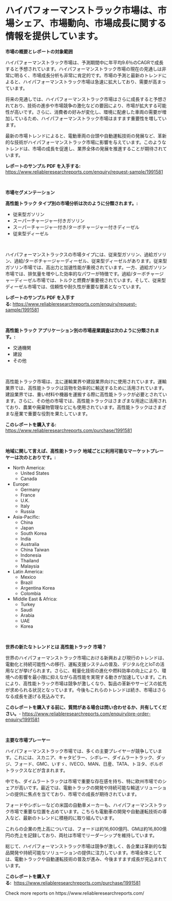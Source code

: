 <p><h1>ハイパフォーマンストラック市場は、市場シェア、市場動向、市場成長に関する情報を提供しています。</h1></p><p><strong>市場の概要とレポートの対象範囲</strong></p>
<p><p>ハイパフォーマンストラック市場は、予測期間中に年平均9.6％のCAGRで成長すると予想されています。ハイパフォーマンストラック市場の現在の見通しは非常に明るく、市場成長分析も非常に肯定的です。市場の予測と最新のトレンドによると、ハイパフォーマンストラック市場は急速に拡大しており、需要が高まっています。</p><p>将来の見通しでは、ハイパフォーマンストラック市場はさらに成長すると予想されており、技術の進歩や市場競争の激化などの要因により、市場が拡大する可能性が高いです。さらに、消費者の好みが変化し、環境に配慮した車両の需要が増加しているため、ハイパフォーマンストラック市場はますます重要性を増しています。</p><p>最新の市場トレンドによると、電動車両の台頭や自動運転技術の発展など、革新的な技術がハイパフォーマンストラック市場に影響を与えています。このようなトレンドは、市場の成長を促進し、業界全体の発展を推進することが期待されています。</p></p>
<p><strong>レポートのサンプル PDF を入手する:</strong> <a href="https://www.reliableresearchreports.com/enquiry/request-sample/1991581">https://www.reliableresearchreports.com/enquiry/request-sample/1991581</a></p>
<p>&nbsp;</p>
<p><strong>市場セグメンテーション</strong></p>
<p><strong>高性能トラック タイプ別の市場分析は次のように分類されます。:</strong></p>
<p><ul><li>従来型ガソリン</li><li>スーパーチャージャー付きガソリン</li><li>スーパーチャージャー付き/ターボチャージャー付きディーゼル</li><li>従来型ディーゼル</li></ul></p>
<p>&nbsp;</p>
<p><p>ハイパフォーマンストラックスの市場タイプには、従来型ガソリン、過給ガソリン、過給/ターボチャージャーディーゼル、従来型ディーゼルがあります。従来型ガソリン市場では、高出力と加速性能が重視されています。一方、過給ガソリン市場では、排気量を増やした効率的なパワーが特徴です。過給/ターボチャージャーディーゼル市場では、トルクと燃費が重要視されています。そして、従来型ディーゼル市場では、信頼性や耐久性が重要な要素となっています。</p></p>
<p><strong>レポートのサンプル PDF を入手する:</strong>&nbsp;<a href="https://www.reliableresearchreports.com/enquiry/request-sample/1991581">https://www.reliableresearchreports.com/enquiry/request-sample/1991581</a></p>
<p>&nbsp;</p>
<p><strong> 高性能トラック アプリケーション別の市場産業調査は次のように分類されます。:</strong></p>
<p><ul><li>交通機関</li><li>建設</li><li>その他</li></ul></p>
<p>&nbsp;</p>
<p><p>高性能トラック市場は、主に運輸業界や建設業界向けに使用されています。運輸業界では、高性能トラックは貨物を効率的に輸送するために活用されています。建設業界では、重い材料や機器を運搬する際に高性能トラックが必要とされています。さらに、その他の市場では、高性能トラックはさまざまな用途に活用されており、農業や廃棄物管理などにも使用されています。高性能トラックはさまざまな産業で重要な役割を果たしています。</p></p>
<p><strong>このレポートを購入する:</strong>&nbsp; <a href="https://www.reliableresearchreports.com/purchase/1991581">https://www.reliableresearchreports.com/purchase/1991581</a></p>
<p>&nbsp;</p>
<p><strong>地域に関して言えば、高性能トラック 地域ごとに利用可能なマーケットプレーヤーは次のとおりです。:</strong></p>
<p><ul>
    <li>
        North America:
        <ul>
            <li>United States</li>
            <li>Canada</li>
        </ul>
    </li>
    <li>
        Europe:
        <ul>
            <li>Germany</li>
            <li>France</li>
            <li>U.K.</li>
            <li>Italy</li>
            <li>Russia</li>
        </ul>
    </li>
    <li>
        Asia-Pacific:
        <ul>
            <li>China</li>
            <li>Japan</li>
            <li>South Korea</li>
            <li>India</li>
            <li>Australia</li>
            <li>China Taiwan</li>
            <li>Indonesia</li>
            <li>Thailand</li>
            <li>Malaysia</li>
        </ul>
    </li>
    <li>
        Latin America:
        <ul>
            <li>Mexico</li>
            <li>Brazil</li>
            <li>Argentina Korea</li>
            <li>Colombia</li>
        </ul>
    </li>
    <li>
        Middle East & Africa:
        <ul>
            <li>Turkey</li>
            <li>Saudi</li>
            <li>Arabia</li>
            <li>UAE</li>
            <li>Korea</li>
        </ul>
    </li>
    </ul></p>
<p>&nbsp;</p>
<p><strong>世界の新たなトレンドとは 高性能トラック 市場？</strong></p>
<p><p>世界のハイパフォーマンストラック市場における新興および現行のトレンドは、電動化と持続可能性への移行、運転支援システムの普及、デジタル化とIoTの活用などが挙げられます。さらに、軽量化技術の進化や燃料効率の向上により、環境への影響を最小限に抑えながら高性能を実現する動きが加速しています。これにより、高性能トラック市場は競争が激しくなり、製品の革新やサービスの拡充が求められる状況となっています。今後もこれらのトレンドは続き、市場はさらなる成長を遂げる見込みです。</p></p>
<p><strong>このレポートを購入する前に、質問がある場合は問い合わせるか、共有してください。</strong>- <a href="https://www.reliableresearchreports.com/enquiry/pre-order-enquiry/1991581">https://www.reliableresearchreports.com/enquiry/pre-order-enquiry/1991581</a></p>
<p>&nbsp;</p>
<p><strong>主要な市場プレーヤー</strong></p>
<p><p>ハイパフォーマンストラック市場では、多くの主要プレイヤーが競争しています。これには、スカニア、キャタピラー、シボレー、ダイムラートラック、ダッジ、フォード、GMC、いすゞ、IVECO、MAN、日産、TATA、トヨタ、ボルボトラックスなどが含まれます。 </p><p>中でも、ダイムラートラックは市場で重要な存在感を持ち、特に欧州市場でのシェアが高いです。最近では、電動トラックの開発や持続可能な輸送ソリューションの提供に焦点を当てており、市場での成長が期待されています。 </p><p>フォードやシボレーなどの米国の自動車メーカーも、ハイパフォーマンストラック市場で重要な位置を占めています。こちらも電動車の開発や自動運転技術の導入など、最新のトレンドに積極的に取り組んでいます。 </p><p>これらの企業の売上高については、フォードは約16,600億円、GMは約16,800億円の売上を記録しており、両社は市場でリーダーシップを維持しています。</p><p>総じて、ハイパフォーマンストラック市場は競争が激しく、各企業は革新的な製品開発や持続可能なソリューションの提供に注力しています。市場全体としては、電動トラックや自動運転技術の普及が進み、今後ますます成長が見込まれています。</p></p>
<p><strong>このレポートを購入する:</strong>&nbsp;&nbsp;<a href="https://www.reliableresearchreports.com/purchase/1991581">https://www.reliableresearchreports.com/purchase/1991581</a></p>
<p>Check more reports on https://www.reliableresearchreports.com/</p>